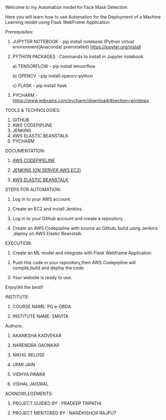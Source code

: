 Welcome to my Automation model for Face Mask Detection.

Here you will learn how to use Automation for the Deployment of a Machine Learning model using Flask WebFrame Application

Prerequisites:

1) JUPYTER NOTEBOOK - pip install notebook (Python virtual environment(Anaconda) preinstalled) https://jupyter.org/install

2) PYTHON PACKAGES : Commands to install in Jupyter notebook
	
	a) TENSORFLOW - pip install tensorflow 
	
	b) OPENCV - pip install opencv-python 
	
	c) FLASK - pip install flask 

3) PYCHARM - https://www.jetbrains.com/pycharm/download/#section=windows

  
TOOLS & TECHNOLOGIES: 

1) GITHUB
2) AWS CODEPIPLINE
3) JENKINS
4) AWS ELASTIC BEANSTALK
5) PYCHARM
  

DOCUMENTATION:

1) [AWS CODEPIPELINE](https://docs.aws.amazon.com/codepipeline/index.html)

2) [JENKINS (ON SERVER AWS EC2)](https://www.jenkins.io/doc/tutorials/tutorial-for-installing-jenkins-on-AWS/)

3) [AWS ELASTIC BEANSTALK]( https://docs.aws.amazon.com/elastic-beanstalk/index.html)

STEPS FOR AUTOMATION:

1) Log in to your AWS account.

2) Create an EC2 and install Jenkins.

3) Log in to your Github account and create a repository.

4) Create an AWS Codepipline with source as Github, build using Jenkins ,deploy on AWS Elastic Beanstalk.


EXECUTION:

1) Create an ML model and integrate with Flask Webframe Application.

2) Push this code in your repository,then AWS Codepipline will compile,build and deploy the code.

3) Your website is ready to use.

Enjoy!All the best!!

  

INSTITUTE:

1) COURSE NAME: PG e-DBDA

2) INSTITUTE NAME: SMVITA
 
Authors:

1) AKANKSHA KADVEKAR

2) NARENDRA GAONKAR

3) NIKHIL BELOSE

4) URMI JAIN

5) VIDHYA PAWAR

6) VISHAL JAISWAL

ACKNOWLEGEMENTS:

1) PROJECT GUIDED BY : PRADEEP TRIPATHI

2) PROJECT MENTORED BY : NANDKISHOR RAJPUT
  
